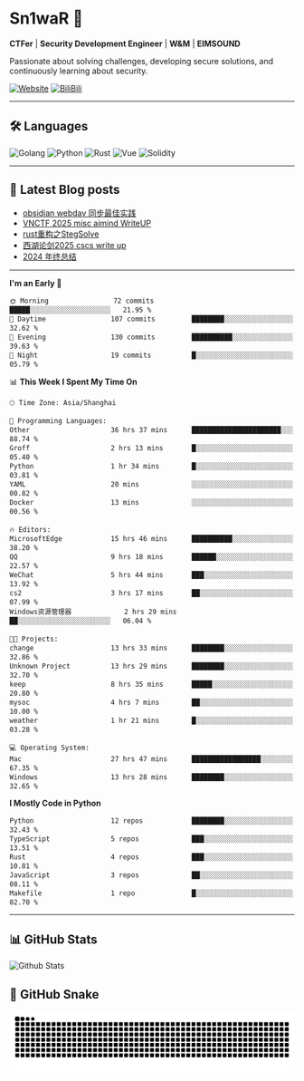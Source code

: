 # Sn1waR 👋

**CTFer** | **Security Development Engineer** | **W&M** | **EIMSOUND**

Passionate about solving challenges, developing secure solutions, and continuously learning about security.

[![Website](https://img.shields.io/website?url=https%3A%2F%2Fwww.snowywar.top)](https://www.snowywar.top) 
[![BiliBili](https://img.shields.io/badge/BiliBili-哔哩哔哩-00A1D6?style=flat&logo=bilibili&logoColor=white)](https://space.bilibili.com/8389161)  

---

## 🛠️ Languages
![Golang](https://img.shields.io/badge/-Golang-00ADD8?style=flat&logo=go&logoColor=white)
![Python](https://img.shields.io/badge/-Python-3776AB?style=flat&logo=python&logoColor=white)
![Rust](https://img.shields.io/badge/-Rust-000000?style=flat&logo=rust&logoColor=white)
![Vue](https://img.shields.io/badge/-Vue.js-4FC08D?style=flat&logo=vue.js&logoColor=white)
![Solidity](https://img.shields.io/badge/-Solidity-363636?style=flat&logo=solidity&logoColor=white)

---
## 📖 Latest Blog posts
<!-- BLOG-POST-LIST:START -->
- [obsidian webdav 同步最佳实践](https://www.snowywar.top/4555.html)
- [VNCTF 2025 misc aimind WriteUP](https://www.snowywar.top/4546.html)
- [rust重构之StegSolve](https://www.snowywar.top/4541.html)
- [西湖论剑2025 cscs write up](https://www.snowywar.top/4527.html)
- [2024 年终总结](https://www.snowywar.top/4525.html)
<!-- BLOG-POST-LIST:END -->
---
<!--START_SECTION:waka-->
**I'm an Early 🐤** 

```text
🌞 Morning                72 commits          █████░░░░░░░░░░░░░░░░░░░░   21.95 % 
🌆 Daytime                107 commits         ████████░░░░░░░░░░░░░░░░░   32.62 % 
🌃 Evening                130 commits         ██████████░░░░░░░░░░░░░░░   39.63 % 
🌙 Night                  19 commits          █░░░░░░░░░░░░░░░░░░░░░░░░   05.79 % 
```


📊 **This Week I Spent My Time On** 

```text
🕑︎ Time Zone: Asia/Shanghai

💬 Programming Languages: 
Other                    36 hrs 37 mins      ██████████████████████░░░   88.74 % 
Groff                    2 hrs 13 mins       █░░░░░░░░░░░░░░░░░░░░░░░░   05.40 % 
Python                   1 hr 34 mins        █░░░░░░░░░░░░░░░░░░░░░░░░   03.81 % 
YAML                     20 mins             ░░░░░░░░░░░░░░░░░░░░░░░░░   00.82 % 
Docker                   13 mins             ░░░░░░░░░░░░░░░░░░░░░░░░░   00.56 % 

🔥 Editors: 
MicrosoftEdge            15 hrs 46 mins      ██████████░░░░░░░░░░░░░░░   38.20 % 
QQ                       9 hrs 18 mins       ██████░░░░░░░░░░░░░░░░░░░   22.57 % 
WeChat                   5 hrs 44 mins       ███░░░░░░░░░░░░░░░░░░░░░░   13.92 % 
cs2                      3 hrs 17 mins       ██░░░░░░░░░░░░░░░░░░░░░░░   07.99 % 
Windows资源管理器             2 hrs 29 mins       ██░░░░░░░░░░░░░░░░░░░░░░░   06.04 % 

🐱‍💻 Projects: 
change                   13 hrs 33 mins      ████████░░░░░░░░░░░░░░░░░   32.86 % 
Unknown Project          13 hrs 29 mins      ████████░░░░░░░░░░░░░░░░░   32.70 % 
keep                     8 hrs 35 mins       █████░░░░░░░░░░░░░░░░░░░░   20.80 % 
mysoc                    4 hrs 7 mins        ██░░░░░░░░░░░░░░░░░░░░░░░   10.00 % 
weather                  1 hr 21 mins        █░░░░░░░░░░░░░░░░░░░░░░░░   03.28 % 

💻 Operating System: 
Mac                      27 hrs 47 mins      █████████████████░░░░░░░░   67.35 % 
Windows                  13 hrs 28 mins      ████████░░░░░░░░░░░░░░░░░   32.65 % 
```

**I Mostly Code in Python** 

```text
Python                   12 repos            ████████░░░░░░░░░░░░░░░░░   32.43 % 
TypeScript               5 repos             ███░░░░░░░░░░░░░░░░░░░░░░   13.51 % 
Rust                     4 repos             ███░░░░░░░░░░░░░░░░░░░░░░   10.81 % 
JavaScript               3 repos             ██░░░░░░░░░░░░░░░░░░░░░░░   08.11 % 
Makefile                 1 repo              █░░░░░░░░░░░░░░░░░░░░░░░░   02.70 % 
```




<!--END_SECTION:waka-->
---

## 📊 GitHub Stats
![Github Stats](https://github-readme-stats.vercel.app/api?username=jiayuqi7813&show_icons=true&theme=radical)

## 🐍 GitHub Snake
<picture>
  <source media="(prefers-color-scheme: dark)" srcset="https://raw.githubusercontent.com/jiayuqi7813/jiayuqi7813/output/github-contribution-grid-snake-dark.svg">
  <source media="(prefers-color-scheme: light)" srcset="https://raw.githubusercontent.com/jiayuqi7813/jiayuqi7813/output/github-contribution-grid-snake.svg">
  <img alt="github contribution grid snake animation" src="https://raw.githubusercontent.com/jiayuqi7813/jiayuqi7813/output/github-contribution-grid-snake.svg">
</picture>


